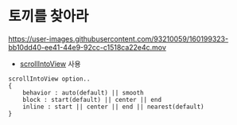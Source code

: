 # 토끼를 찾아라


https://user-images.githubusercontent.com/93210059/160199323-bb10dd40-ee41-44e9-92cc-c1518ca22e4c.mov



- [scrollIntoView](https://developer.mozilla.org/en-US/docs/Web/API/Element/scrollIntoView) 사용

```
scrollIntoView option..
{
    behavior : auto(default) || smooth
    block : start(default) || center || end
    inline : start || center || end || nearest(default)
}
```
